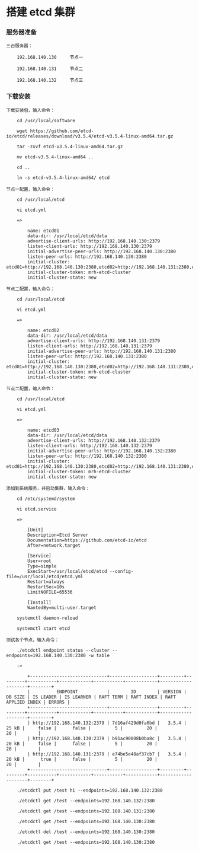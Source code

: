 
# 搭建 etcd 集群

### 服务器准备

    三台服务器：

        192.168.140.130     节点一

        192.168.140.131     节点二

        192.168.140.132     节点三

### 下载安装

    下载安装包，输入命令：

        cd /usr/local/software

        wget https://github.com/etcd-io/etcd/releases/download/v3.5.4/etcd-v3.5.4-linux-amd64.tar.gz

        tar -zxvf etcd-v3.5.4-linux-amd64.tar.gz

        mv etcd-v3.5.4-linux-amd64 ..

        cd ..

        ln -s etcd-v3.5.4-linux-amd64/ etcd

    节点一配置，输入命令：

        cd /usr/local/etcd

        vi etcd.yml

        =>

            name: etcd01
            data-dir: /usr/local/etcd/data
            advertise-client-urls: http://192.168.140.130:2379
            listen-client-urls: http://192.168.140.130:2379
            initial-advertise-peer-urls: http://192.168.140.130:2380
            listen-peer-urls: http://192.168.140.130:2380
            initial-cluster: etcd01=http://192.168.140.130:2380,etcd02=http://192.168.140.131:2380,etcd03=http://192.168.140.132:2380
            initial-cluster-token: mrh-etcd-cluster
            initial-cluster-state: new

    节点二配置，输入命令：

        cd /usr/local/etcd

        vi etcd.yml

        =>

            name: etcd02
            data-dir: /usr/local/etcd/data
            advertise-client-urls: http://192.168.140.131:2379
            listen-client-urls: http://192.168.140.131:2379
            initial-advertise-peer-urls: http://192.168.140.131:2380
            listen-peer-urls: http://192.168.140.131:2380
            initial-cluster: etcd01=http://192.168.140.130:2380,etcd02=http://192.168.140.131:2380,etcd03=http://192.168.140.132:2380
            initial-cluster-token: mrh-etcd-cluster
            initial-cluster-state: new

    节点二配置，输入命令：

        cd /usr/local/etcd

        vi etcd.yml

        =>

            name: etcd03
            data-dir: /usr/local/etcd/data
            advertise-client-urls: http://192.168.140.132:2379
            listen-client-urls: http://192.168.140.132:2379
            initial-advertise-peer-urls: http://192.168.140.132:2380
            listen-peer-urls: http://192.168.140.132:2380
            initial-cluster: etcd01=http://192.168.140.130:2380,etcd02=http://192.168.140.131:2380,etcd03=http://192.168.140.132:2380
            initial-cluster-token: mrh-etcd-cluster
            initial-cluster-state: new

    添加到系统服务，并启动集群，输入命令：

        cd /etc/systemd/system

        vi etcd.service

        =>

            [Unit]
            Description=Etcd Server
            Documentation=https://github.com/etcd-io/etcd
            After=network.target

            [Service]
            User=root
            Type=simple
            ExecStart=/usr/local/etcd/etcd --config-file=/usr/local/etcd/etcd.yml
            Restart=always
            RestartSec=10s
            LimitNOFILE=65536

            [Install]
            WantedBy=multi-user.target

        systemctl daemon-reload

        systemctl start etcd

    测试各个节点，输入命令：

        ./etcdctl endpoint status --cluster --endpoints=192.168.140.130:2380 -w table

        ->

            +-----------------------------+------------------+---------+---------+-----------+------------+-----------+------------+--------------------+--------+
            |          ENDPOINT           |        ID        | VERSION | DB SIZE | IS LEADER | IS LEARNER | RAFT TERM | RAFT INDEX | RAFT APPLIED INDEX | ERRORS |
            +-----------------------------+------------------+---------+---------+-----------+------------+-----------+------------+--------------------+--------+
            | http://192.168.140.132:2379 | 7d16af429d0fa6bd |   3.5.4 |   25 kB |     false |      false |         5 |         20 |                 20 |        |
            | http://192.168.140.130:2379 | b91ac90008b0ba8c |   3.5.4 |   20 kB |     false |      false |         5 |         20 |                 20 |        |
            | http://192.168.140.131:2379 | e74be5e48af37cb7 |   3.5.4 |   20 kB |      true |      false |         5 |         20 |                 20 |        |
            +-----------------------------+------------------+---------+---------+-----------+------------+-----------+------------+--------------------+--------+

        ./etcdctl put /test hi --endpoints=192.168.140.132:2380

        ./etcdctl get /test --endpoints=192.168.140.132:2380

        ./etcdctl get /test --endpoints=192.168.140.131:2380

        ./etcdctl get /test --endpoints=192.168.140.130:2380

        ./etcdctl del /test --endpoints=192.168.140.130:2380

        ./etcdctl get /test --endpoints=192.168.140.130:2380

